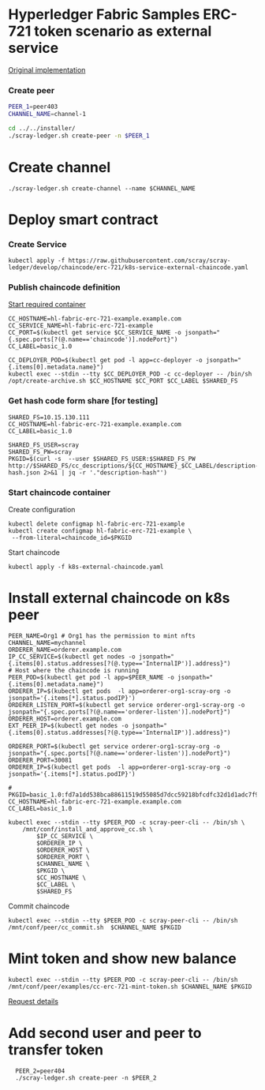 # Hyperledger Fabric Samples ERC-721 token scenario as external service
[Original implementation]((https://github.com/hyperledger/fabric-samples/tree/main/token-erc-721))

### Create peer

```bash
PEER_1=peer403
CHANNEL_NAME=channel-1
```

```bash
cd ../../installer/
./scray-ledger.sh create-peer -n $PEER_1
```

# Create channel
```
./scray-ledger.sh create-channel --name $CHANNEL_NAME 
```
# Deploy smart contract 

### Create Service
```
kubectl apply -f https://raw.githubusercontent.com/scray/scray-ledger/develop/chaincode/erc-721/k8s-service-external-chaincode.yaml
```

### Publish chaincode definition
[Start required container](../tools/hlf-chaincode-definition-creator/README.md#start-container)

```
CC_HOSTNAME=hl-fabric-erc-721-example.example.com
CC_SERVICE_NAME=hl-fabric-erc-721-example
CC_PORT=$(kubectl get service $CC_SERVICE_NAME -o jsonpath="{.spec.ports[?(@.name=='chaincode')].nodePort}")
CC_LABEL=basic_1.0

CC_DEPLOYER_POD=$(kubectl get pod -l app=cc-deployer -o jsonpath="{.items[0].metadata.name}")
kubectl exec --stdin --tty $CC_DEPLOYER_POD -c cc-deployer -- /bin/sh /opt/create-archive.sh $CC_HOSTNAME $CC_PORT $CC_LABEL $SHARED_FS
```


### Get hash code form share [for testing]
```
SHARED_FS=10.15.130.111
CC_HOSTNAME=hl-fabric-erc-721-example.example.com
CC_LABEL=basic_1.0

SHARED_FS_USER=scray
SHARED_FS_PW=scray
PKGID=$(curl -s  --user $SHARED_FS_USER:$SHARED_FS_PW http://$SHARED_FS/cc_descriptions/${CC_HOSTNAME}_$CC_LABEL/description-hash.json 2>&1 | jq -r '."description-hash"')
```

### Start chaincode container
Create configuration 
```
kubectl delete configmap hl-fabric-erc-721-example
kubectl create configmap hl-fabric-erc-721-example \
 --from-literal=chaincode_id=$PKGID
```

Start chaincode
```
kubectl apply -f k8s-external-chaincode.yaml
```

# Install external chaincode on k8s peer
```
PEER_NAME=Org1 # Org1 has the permission to mint nfts
CHANNEL_NAME=mychannel
ORDERER_NAME=orderer.example.com
IP_CC_SERVICE=$(kubectl get nodes -o jsonpath="{.items[0].status.addresses[?(@.type=='InternalIP')].address}")         # Host where the chaincode is running
PEER_POD=$(kubectl get pod -l app=$PEER_NAME -o jsonpath="{.items[0].metadata.name}")
ORDERER_IP=$(kubectl get pods  -l app=orderer-org1-scray-org -o jsonpath='{.items[*].status.podIP}')
ORDERER_LISTEN_PORT=$(kubectl get service orderer-org1-scray-org -o jsonpath="{.spec.ports[?(@.name=='orderer-listen')].nodePort}")
ORDERER_HOST=orderer.example.com
EXT_PEER_IP=$(kubectl get nodes -o jsonpath="{.items[0].status.addresses[?(@.type=='InternalIP')].address}") 
```



```
ORDERER_PORT=$(kubectl get service orderer-org1-scray-org -o jsonpath="{.spec.ports[?(@.name=='orderer-listen')].nodePort}")
ORDERER_PORT=30081
ORDERER_IP=$(kubectl get pods  -l app=orderer-org1-scray-org -o jsonpath='{.items[*].status.podIP}')

# PKGID=basic_1.0:fd7a1dd538bca88611519d55085d7dcc59218bfcdfc32d1d1adc7f9359e69240
CC_HOSTNAME=hl-fabric-erc-721-example.example.com
CC_LABEL=basic_1.0

kubectl exec --stdin --tty $PEER_POD -c scray-peer-cli -- /bin/sh \
    /mnt/conf/install_and_approve_cc.sh \
        $IP_CC_SERVICE \
        $ORDERER_IP \
        $ORDERER_HOST \
        $ORDERER_PORT \
        $CHANNEL_NAME \
        $PKGID \
        $CC_HOSTNAME \
        $CC_LABEL \
        $SHARED_FS
```


Commit chaincode
```
kubectl exec --stdin --tty $PEER_POD -c scray-peer-cli -- /bin/sh /mnt/conf/peer/cc_commit.sh  $CHANNEL_NAME $PKGID
```

# Mint token and show new balance
```
kubectl exec --stdin --tty $PEER_POD -c scray-peer-cli -- /bin/sh /mnt/conf/peer/examples/cc-erc-721-mint-token.sh $CHANNEL_NAME $PKGID
```
[Request details](../../containers/hl-fabric-node-configurator/conf/peer/examples/cc-erc-721-mint-token.sh)


# Add second user and peer to transfer token

```
  PEER_2=peer404
  ./scray-ledger.sh create-peer -n $PEER_2
```